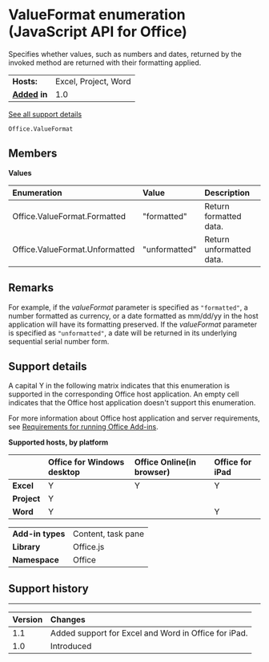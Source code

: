 
# ValueFormat enumeration (JavaScript API for Office)
Specifies whether values, such as numbers and dates, returned by the invoked method are returned with their formatting applied.

|||
|:-----|:-----|
|**Hosts:**|Excel, Project, Word|
|**[Added](#bk_history) in**|1.0|
[See all support details](#bk_support)

```
Office.ValueFormat
```


## Members


**Values**


|**Enumeration**|**Value**|**Description**|
|:-----|:-----|:-----|
|Office.ValueFormat.Formatted|"formatted"|Return formatted data.|
|Office.ValueFormat.Unformatted|"unformatted"|Return unformatted data.|

## Remarks

For example, if the  _valueFormat_ parameter is specified as `"formatted"`, a number formatted as currency, or a date formatted as mm/dd/yy in the host application will have its formatting preserved. If the  _valueFormat_ parameter is specified as `"unformatted"`, a date will be returned in its underlying sequential serial number form.


## Support details
<a name="bk_support"> </a>

A capital Y in the following matrix indicates that this enumeration is supported in the corresponding Office host application. An empty cell indicates that the Office host application doesn't support this enumeration.

For more information about Office host application and server requirements, see [Requirements for running Office Add-ins](http://msdn.microsoft.com/library/67340567-bb9a-498c-96d3-3f52f28c16bc%28Office.15%29.aspx).


**Supported hosts, by platform**


||**Office for Windows desktop**|**Office Online(in browser)**|**Office for iPad**|
|:-----|:-----|:-----|:-----|
|**Excel**|Y|Y|Y|
|**Project**|Y|||
|**Word**|Y||Y|

|||
|:-----|:-----|
|**Add-in types**|Content, task pane|
|**Library**|Office.js|
|**Namespace**|Office|

## Support history
<a name="bk_history"> </a>


****


|**Version**|**Changes**|
|:-----|:-----|
|1.1|Added support for Excel and Word in Office for iPad.|
|1.0|Introduced|
